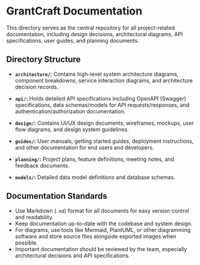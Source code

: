 # GrantCraft Documentation

This directory serves as the central repository for all project-related documentation, including design decisions, architectural diagrams, API specifications, user guides, and planning documents.

## Directory Structure

- **`architecture/`:** Contains high-level system architecture diagrams, component breakdowns, service interaction diagrams, and architecture decision records.

- **`api/`:** Holds detailed API specifications including OpenAPI (Swagger) specifications, data schemas/models for API requests/responses, and authentication/authorization documentation.

- **`design/`:** Contains UI/UX design documents, wireframes, mockups, user flow diagrams, and design system guidelines.

- **`guides/`:** User manuals, getting started guides, deployment instructions, and other documentation for end users and developers.

- **`planning/`:** Project plans, feature definitions, meeting notes, and feedback documents.

- **`models/`:** Detailed data model definitions and database schemas.

## Documentation Standards

- Use Markdown (`.md`) format for all documents for easy version control and readability.
- Keep documentation up-to-date with the codebase and system design.
- For diagrams, use tools like Mermaid, PlantUML, or other diagramming software and store source files alongside exported images when possible.
- Important documentation should be reviewed by the team, especially architectural decisions and API specifications. 